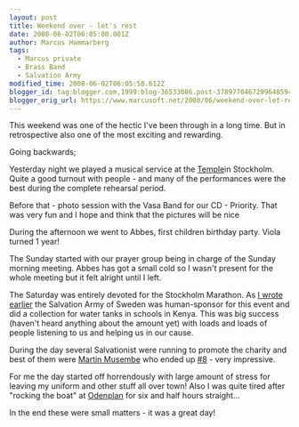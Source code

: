 ```yaml
---
layout: post
title: Weekend over - let's rest
date: 2008-06-02T06:05:00.001Z
author: Marcus Hammarberg
tags:
  - Marcus private
  - Brass Band
  - Salvation Army
modified_time: 2008-06-02T06:05:58.612Z
blogger_id: tag:blogger.com,1999:blog-36533086.post-3789770467299648594
blogger_orig_url: https://www.marcusoft.net/2008/06/weekend-over-let-rest.html
---
```


This weekend was one of the hectic I've been through in a long time. But in retrospective also one of the most exciting and rewarding.

Going backwards;

Yesterday night we played a musical service at the [Temple](http://www.hitta.se/ViewDetailsPlace.aspx?vad=&var=%f6stermalmsgatan+69&StreetNumberId=100385670)in Stockholm. Quite a good turnout with people - and many of the performances were the best during the complete rehearsal period.

Before that - photo session with the Vasa Band for our CD - Priority. That was very fun and I hope and think that the pictures will be nice

During the afternoon we went to Abbes, first children birthday party. Viola turned 1 year!

The Sunday started with our prayer group being in charge of the Sunday morning meeting. Abbes has got a small cold so I wasn't present for the whole meeting but it felt alright until I left.

The Saturday was entirely devoted for the Stockholm Marathon. As [I wrote earlier](https://www.marcusoft.net/2008/05/commenting-stockholm-marathon.html) the Salvation Army of Sweden was human-sponsor for this event and did a collection for water tanks in schools in Kenya. This was big success (haven't heard anything about the amount yet) with loads and loads of people listening to us and helping us in our cause.

During the day several Salvationist were running to promote the charity and best of them were [Martin Musembe](http://www.fralsningsarmen.se/dl2/p3/admin.nsf/wwwPublished/fralsningsarmen_startsida_fralsningssoldat_sensation_i_stockholm_marathon) who ended up [#8](http://www.sr.se/Radiosporten/nyheter/artikel.asp?artikel=2106792) - very impressive.

For me the day started off horrendously with large amount of stress for leaving my uniform and other stuff all over town! Also I was quite tired after "rocking the boat" at [Odenplan](http://hitta.se/ViewDetailsPlace.aspx?vad=&var=Odenplan&PlaceId=2471632) for six and half hours straight...

In the end these were small matters - it was a great day!
